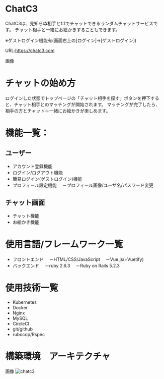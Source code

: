 # ChatC3
ChatC3は、見知らぬ相手と1:1でチャットできるランダムチャットサービスです。
チャット相手と一緒にお絵かきすることもできます。

※ゲストログイン機能有(画面右上の[ログイン]→[ゲストログイン])

URL:https://chatc3.com

画像

# チャットの始め方
ログインした状態でトップページの「チャット相手を探す」ボタンを押下すると、チャット相手とのマッチングが開始されます。
マッチングが完了したら、相手の方とチャット＋一緒にお絵かきが楽しめます。

# 機能一覧：
## ユーザー
- アカウント登録機能
- ログイン/ログアウト機能
- 簡易ログイン(ゲストログイン)機能
- プロフィール設定機能
　－プロフィール画像/ユーザ名/パスワード変更

## チャット画面
- チャット機能
- お絵かき機能

# 使用言語/フレームワーク一覧
- フロントエンド
　－HTML/CSS/JavaScript
　－Vue.js(+Vuetify)
- バックエンド
　－ruby 2.6.3
　－Ruby on Rails 5.2.3

# 使用技術一覧
- Kubernetes
- Docker
- Nginx
- MySQL
- CircleCI
- git/github
- rubocop/Rspec

# 構築環境　アーキテクチャ


画像
![chatc3](https://user-images.githubusercontent.com/10390016/88372922-d2664c80-cdd1-11ea-87e9-872bb8a0039e.png)


